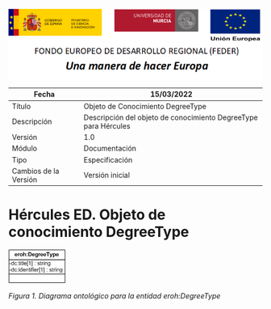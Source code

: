 ![](../../Docs/media/CabeceraDocumentosMD.png)

| Fecha         | 15/03/2022                                                   |
| ------------- | ------------------------------------------------------------ |
|Título|Objeto de Conocimiento DegreeType| 
|Descripción|Descripción del objeto de conocimiento DegreeType para Hércules|
|Versión|1.0|
|Módulo|Documentación|
|Tipo|Especificación|
|Cambios de la Versión|Versión inicial|

# Hércules ED. Objeto de conocimiento DegreeType

![](../../Docs/media/ObjetosDeConocimiento/DegreeType.png)

*Figura 1. Diagrama ontológico para la entidad eroh:DegreeType*
